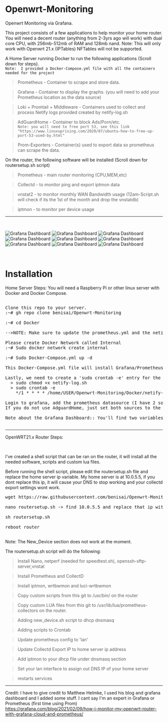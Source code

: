 # Openwrt-Monitoring
Openwrt Monitoring via Grafana.

This project consists of a few applications to help monitor your home router. You will need a decent router (anything from 2-3yrs ago will work) with dual core CPU, with 256mb-512mb of RAM and 128mb nand.
Note: This will only work with Openwrt 21.x (IPTables) NFTables will not be supported. 


A Home Server running Docker to run the following applications (Scroll down for steps). <br/>
```Note:  I provided a Docker-Compose.yml file with all the containers needed for the project```
<br/>

  >Prometheus - Container to scrape and store data.

  >Grafana - Container to display the graphs. (you will need to add your Prometheus location as the data source) 
  
  >Loki + Promtail + Middleware - Containers used to collect and process Netify logs provided created by netify-log.sh

  >AdGuardHome - Container to block Ads/Porn/etc. <br />
  ```Note: you will need to free port 53, see this link "https://www.linuxuprising.com/2020/07/ubuntu-how-to-free-up-port-53-used-by.html"```

  >Prom-Exporters - Container(s) used to export data so prometheus can scrape the data.



On the router, the following software will be installed (Scroll down for routersetup.sh script)

  >Prometheus - main router monitoring (CPU,MEM,etc)

  >Collectd - to monitor ping and export iptmon data 

  >vnstat2 - to monitor monthly WAN Bandwidth usage (12am-Script.sh will check if its the 1st of the month and drop the vnstatdb)

  >iptmon - to monitor per device usage
 
 
---------------------------------------------------------------
<br>

![Grafana Dashboard](https://github.com/benisai/Openwrt-Monitoring/blob/main/screenshots/Dashboard1.PNG)
![Grafana Dashboard](https://github.com/benisai/Openwrt-Monitoring/blob/main/screenshots/Dashboard2.PNG)
![Grafana Dashboard](https://github.com/benisai/Openwrt-Monitoring/blob/main/screenshots/Dashboard3.PNG)
![Grafana Dashboard](https://github.com/benisai/Openwrt-Monitoring/blob/main/screenshots/Dashboard4.PNG)
![Grafana Dashboard](https://github.com/benisai/Openwrt-Monitoring/blob/main/screenshots/Dashboard5.PNG)
![Grafana Dashboard](https://github.com/benisai/Openwrt-Monitoring/blob/main/screenshots/Dashboard6.PNG)
![Grafana Dashboard](https://github.com/benisai/Openwrt-Monitoring/blob/main/screenshots/Dashboard7.PNG)
![Grafana Dashboard](https://github.com/benisai/Openwrt-Monitoring/blob/main/screenshots/Dashboard8.PNG)
![Grafana Dashboard](https://github.com/benisai/Openwrt-Monitoring/blob/main/screenshots/Dashboard9.PNG)




<br/>

# Installation



Home Server Steps:
You will need a Raspberry Pi or other linux server with Docker and Docker Compose. 

<pre>

Clone this repo to your server. 
:~# gh repo clone benisai/Openwrt-Monitoring

:~# cd Docker

-->NOTE: Make sure to update the prometheus.yml and the netify-log.sh file with your router IP (replace 10.0.5.1 with your Router IP).

Please create Docker Network called Internal
:~# Sudo docker network create internal

:~# Sudo Docker-Compose.yml up -d

This Docker-Compose.yml file will install Grafana/Prometheus/Collectd-Exporter/AdguardHome/AdguardHome-Exporter.

Lastly, we need to create a 'sudo crontab -e' entry for the netify-log.sh script. 
  > sudo chmod +x netify-log.sh
  > sudo crontab -e 
    */1 * * * * /home/USER/Openwrt-Monitoring/Docker/netify-log.sh >> /var/log/crontab.netify.txt 2>&1

Login to grafana, add the prometheus datasource (I have 2 sources, one for OWRT and the other for AdguardHome, we can use the same datasource if you'd like) and Import the dashboard from this GIT Repo. (OpenWRT-Dashboard.json)
If you do not use AdguardHome, just set both sources to the same Prometheus Source)

Note about the Grafana Dashboard:: You'll find two variables at the top. One for iptimon (hostname) and (srcip) for prometheus metrics. Unfortunately Prometheus exporter does not export via hostname only IP address. And iptimon exports as hostname. You can use the DHCP panel to find the corresponding IP address to hostname. 

</pre>



---------------------------------------------------------------
OpenWRT21.x Router Steps: 


<br>

I've created a shell script that can be ran on the router, it will install all the needed software, scripts and custom lua files. 

Before running the shell script, please edit the routersetup.sh file and replace the home server ip variable. My home server is at 10.0.5.5, if you dont replace this ip, it will cause your DNS to stop working and your collectd export settings wont work. 

<pre>
wget https://raw.githubusercontent.com/benisai/Openwrt-Monitoring/main/routersetup.sh

nano routersetup.sh -> find 10.0.5.5 and replace that ip with your home-server ip.

sh routersetup.sh

reboot router

</pre>

Note: The New_Device section does not work at the moment.

The routersetup.sh script will do the following:

 >Install Nano, netperf (needed for speedtest.sh), openssh-sftp-server,vnstat

 >Install Prometheus and CollectD
 
 >Install iptmon, wrtbwmon and luci-wrtbwmon
 
 >Copy custom scripts from this git to /usr/bin/ on the router
 
 >Copy custom LUA files from this git to /usr/lib/lua/prometheus-collectors on the router.
 
 >Adding new_device.sh script to dhcp dnsmasq
 
 >Adding scripts to Crontab
 
 >Update prometheus config to 'lan'
 
 >Update Collectd Export IP to home server ip address
 
 >Add iptmon to your dhcp file under dnsmasq section
 
 >Set your lan interface to assign out DNS IP of your home server
 
 >restarts services






---
Credit: I have to give credit to Matthew Helmke, I used his blog and grafana dashboard and I added some stuff. I cant say I'm an expert in Grafana or Prometheus (first time using Prom)
https://grafana.com/blog/2021/02/09/how-i-monitor-my-openwrt-router-with-grafana-cloud-and-prometheus/
